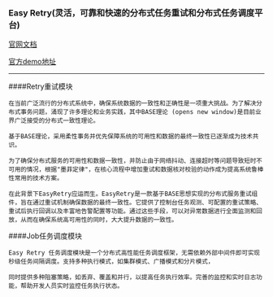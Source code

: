 ### Easy Retry(灵活，可靠和快速的分布式任务重试和分布式任务调度平台)
[官网文档](https://www.easyretry.com/)

[官方demo地址](https://gitee.com/opensnail/snail-job-demo)

---

####Retry重试模块
~~~
在当前广泛流行的分布式系统中，确保系统数据的一致性和正确性是一项重大挑战。为了解决分布式事务问题，涌现了许多理论和业务实践，其中BASE理论 (opens new window)是目前业界广泛接受的分布式一致性理论。

基于BASE理论，采用柔性事务并优先保障系统的可用性和数据的最终一致性已逐渐成为技术共识。

为了确保分布式服务的可用性和数据一致性，并防止由于网络抖动、连接超时等问题导致短时不可用的情况，根据"墨菲定律"，在核心流程中增加重试和数据核对校验的动作成为提高系统鲁棒性常用的技术方案。

在此背景下EasyRetry应运而生。EasyRetry是一款基于BASE思想实现的分布式服务重试组件，旨在通过重试机制确保数据的最终一致性。它提供了控制台任务观测、可配置的重试策略、重试后执行回调以及丰富地告警配置等功能。通过这些手段，可以对异常数据进行全面监测和回放，从而在确保系统高可用性的同时，大大提升数据的一致性。
~~~

####Job任务调度模块
~~~
Easy Retry 任务调度模块是一个分布式高性能任务调度框架，无需依赖外部中间件即可实现秒级任务间隔调度。支持多种执行模式，如集群模式、广播模式和分片模式，

同时提供多种阻塞策略，如丢弃、覆盖和并行，以提高任务执行效率。完善的监控和实时日志功能，帮助开发人员实时监控任务执行状态。
~~~